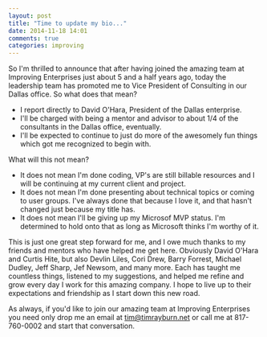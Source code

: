 ```yaml
---
layout: post
title: "Time to update my bio..."
date: 2014-11-18 14:01
comments: true
categories: improving
---
```


So I'm thrilled to announce that after having joined the amazing team at
Improving Enterprises just about 5 and a half years ago, today the
leadership team has promoted me to Vice President of Consulting in our
Dallas office.  So what does that mean?

* I report directly to David O'Hara, President of the Dallas enterprise.
* I'll be charged with being a mentor and advisor to about 1/4 of the
  consultants in the Dallas office, eventually.
* I'll be expected to continue to just do more of the awesomely fun
  things which got me recognized to begin with.

What will this not mean?

* It does not mean I'm done coding, VP's are still billable resources
  and I will be continuing at my current client and project.
* It does not mean I'm done presenting about technical topics or coming
  to user groups.  I've always done that because I love it, and that hasn't
  changed just because my title has.
* It does not mean I'll be giving up my Microsof MVP status.  I'm determined
  to hold onto that as long as Microsoft thinks I'm worthy of it.

This is just one great step forward for me, and I owe much thanks to my friends
and mentors who have helped me get here.  Obviously David O'Hara and Curtis
Hite, but also Devlin Liles, Cori Drew, Barry Forrest, Michael Dudley,
Jeff Sharp, Jef Newsom, and many more.  Each has taught me countless things,
listened to my suggestions, and helped me refine and grow every day I work for
this amazing company.  I hope to live up to their expectations and friendship
as I start down this new road.

As always, if you'd like to join our amazing team at Improving Enterprises you
need only drop me an email at tim@timrayburn.net or call me at 817-760-0002 and
start that conversation.
